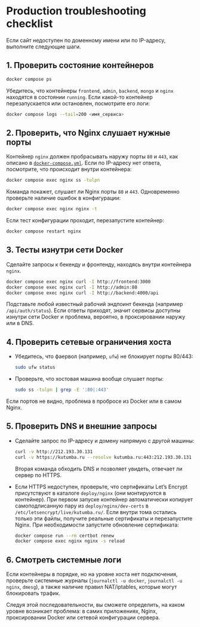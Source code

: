# Production troubleshooting checklist

Если сайт недоступен по доменному имени или по IP-адресу, выполните следующие шаги.

## 1. Проверить состояние контейнеров

```bash
docker compose ps
```

Убедитесь, что контейнеры `frontend`, `admin`, `backend`, `mongo` и `nginx` находятся в состоянии `running`. Если какой-то контейнер перезапускается или остановлен, посмотрите его логи:

```bash
docker compose logs --tail=200 <имя_сервиса>
```

## 2. Проверить, что Nginx слушает нужные порты

Контейнер `nginx` должен пробрасывать наружу порты `80` и `443`, как описано в [`docker-compose.yml`](../docker-compose.yml). Если по IP-адресу нет ответа, посмотрите, что происходит внутри контейнера:

```bash
docker compose exec nginx ss -tulpn
```

Команда покажет, слушает ли Nginx порты `80` и `443`. Одновременно проверьте наличие ошибок в конфигурации:

```bash
docker compose exec nginx nginx -t
```

Если тест конфигурации проходит, перезапустите контейнер:

```bash
docker compose restart nginx
```

## 3. Тесты изнутри сети Docker

Сделайте запросы к бекенду и фронтенду, находясь внутри контейнера `nginx`.

```bash
docker compose exec nginx curl -I http://frontend:3000
docker compose exec nginx curl -I http://admin:80
docker compose exec nginx curl -I http://backend:4000/api
```

Подставьте любой известный рабочий эндпоинт бекенда (например `/api/auth/status`). Если ответы приходят, значит сервисы доступны изнутри сети Docker и проблема, вероятно, в проксировании наружу или в DNS.

## 4. Проверить сетевые ограничения хоста

* Убедитесь, что фаервол (например, `ufw`) не блокирует порты 80/443:

  ```bash
  sudo ufw status
  ```

* Проверьте, что хостовая машина вообще слушает порты:

  ```bash
  sudo ss -tulpn | grep -E ':80|:443'
  ```

Если портов не видно, проблема в пробросе из Docker или в самом Nginx.

## 5. Проверить DNS и внешние запросы

* Сделайте запрос по IP-адресу и домену напрямую с другой машины:

  ```bash
  curl -v http://212.193.30.131
  curl -v https://kutumba.ru --resolve kutumba.ru:443:212.193.30.131
  ```

  Вторая команда обходить DNS и позволяет увидеть, отвечает ли сервер по HTTPS.

* Если HTTPS недоступен, проверьте, что сертификаты Let’s Encrypt присутствуют в каталоге `deploy/nginx` (они монтируются в контейнер). При первом запуске контейнер автоматически копирует самоподписанную пару из `deploy/nginx/dev-certs` в `/etc/letsencrypt/live/kutumba.ru/`. Если внутри тома остались только эти файлы, получите реальные сертификаты и перезапустите Nginx. При необходимости запустите обновление сертификата:

  ```bash
  docker compose run --rm certbot renew
  docker compose exec nginx nginx -s reload
  ```

## 6. Смотреть системные логи

Если контейнеры в порядке, но на уровне хоста нет подключения, проверьте системные журналы (`journalctl -u docker`, `journalctl -u nginx`, `dmesg`), а также наличие правил NAT/iptables, которые могут блокировать трафик.

Следуя этой последовательности, вы сможете определить, на каком уровне возникает проблема: в самих приложениях, Nginx, проксировании Docker или сетевой конфигурации сервера.
